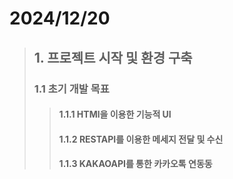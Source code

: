 # 2024/12/20

> ## 1. 프로젝트 시작 및 환경 구축
>  ### 1.1 초기 개발 목표
>   > #### 1.1.1 HTMl을 이용한 기능적 UI
>   > #### 1.1.2 RESTAPI를 이용한 메세지 전달 및 수신
>   > #### 1.1.3 KAKAOAPI를 통한 카카오톡 연동동

